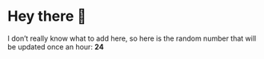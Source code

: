 # Hey there 👋

I don’t really know what to add here, so here is the random number that will be updated once an hour: **24**
